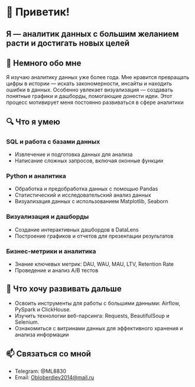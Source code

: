 # 👋 Приветик!  
## Я — аналитик данных с большим желанием расти и достигать новых целей
## 🎯 Немного обо мне
Я изучаю аналитику данных уже более года. Мне нравится превращать цифры в истории — искать закономерности, инсайты и находить ошибки в данных. Особенно увлекает визуализация — создавать понятные графики и дашборды, помогающие донести идеи. Этот процесс мотивирует меня постоянно развиваться в сфере аналитики
## 🔍 Что я умею
### SQL и работа с базами данных
- Извлечение и подготовка данных для анализа
- Написание сложных запросов, включая оконные функции
### Python и аналитика
- Обработка и предобработка данных с помощью Pandas
- Статистический и исследовательский анализ данных
- Визуализация данных с использованием Matplotlib, Seaborn
### Визуализация и дашборды
- Создание интерактивных дашбордов в DataLens
- Построение графиков и отчетов для презентации результатов
### Бизнес-метрики и аналитика
- Знание ключевых метрик: DAU, WAU, MAU, LTV, Retention Rate
- Проведение и анализ A/B тестов
## 🚀 Что хочу развивать дальше
- Освоить инструменты для работы с большими данными: Airflow, PySpark и ClickHouse.
- Изучить технологии веб-парсинга: Requests, BeautifulSoup и Selenium.
- Ознакомиться с витринами данных для эффективного хранения и анализа информации
## 📫 Связаться со мной
- Telegram: @ML8830
- Email: Obloberdiev2014@mail.ru
